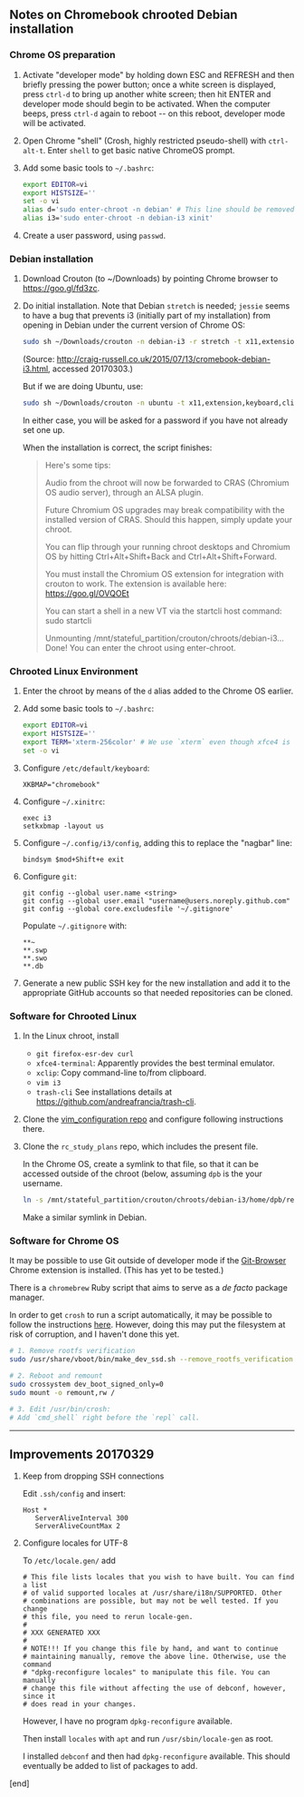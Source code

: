 ## Notes on Chromebook chrooted Debian installation

### Chrome OS preparation

 1. Activate "developer mode" by holding down ESC and REFRESH and then briefly pressing the power button; once a white screen is displayed, press `ctrl-d` to bring up another white screen; then hit ENTER and developer mode should begin to be activated. When the computer beeps, press `ctrl-d` again to reboot -- on this reboot, developer mode will be activated.

 1. Open Chrome "shell" (Crosh, highly restricted pseudo-shell) with `ctrl-alt-t`. Enter `shell` to get basic native ChromeOS prompt.

 1. Add some basic tools to `~/.bashrc`:

    ```bash
    export EDITOR=vi
    export HISTSIZE=''
    set -o vi
    alias d='sudo enter-chroot -n debian' # This line should be removed.
    alias i3='sudo enter-chroot -n debian-i3 xinit'
    ```

 1. Create a user password, using `passwd`.

### Debian installation

 1. Download Crouton (to ~/Downloads) by pointing Chrome browser to https://goo.gl/fd3zc.

 1. Do initial installation. Note that Debian `stretch` is needed; `jessie` seems to have a bug that prevents i3 (initially part of my installation) from opening in Debian under the current version of Chrome OS:

    ```bash
    sudo sh ~/Downloads/crouton -n debian-i3 -r stretch -t x11,extension,keyboard,cli-extra,gtk-extra
    ```

    (Source: http://craig-russell.co.uk/2015/07/13/cromebook-debian-i3.html, accessed 20170303.)
    
    But if we are doing Ubuntu, use:

    ```bash
    sudo sh ~/Downloads/crouton -n ubuntu -t x11,extension,keyboard,cli-extra,gtk-extra,xfce
    ```

    In either case, you will be asked for a password if you have not already set one up.

    When the installation is correct, the script finishes:
    
    > Here's some tips:
    > 
    > Audio from the chroot will now be forwarded to CRAS (Chromium OS audio server),
    > through an ALSA plugin.
    > 
    > Future Chromium OS upgrades may break compatibility with the installed version
    > of CRAS. Should this happen, simply update your chroot.
    > 
    > You can flip through your running chroot desktops and Chromium OS by hitting
    > Ctrl+Alt+Shift+Back and Ctrl+Alt+Shift+Forward.
    > 
    > You must install the Chromium OS extension for integration with crouton to work.
    > The extension is available here: https://goo.gl/OVQOEt
    > 
    > You can start a shell in a new VT via the startcli host command: sudo startcli
    > 
    > Unmounting /mnt/stateful_partition/crouton/chroots/debian-i3...
    > Done! You can enter the chroot using enter-chroot.

### Chrooted Linux Environment

 1. Enter the chroot by means of the `d` alias added to the Chrome OS earlier.

 1. Add some basic tools to `~/.bashrc`:

    ```bash
    export EDITOR=vi
    export HISTSIZE=''
    export TERM='xterm-256color' # We use `xterm` even though xfce4 is what we are installing.
    set -o vi
    ```

 1. Configure `/etc/default/keyboard`:

    ```
    XKBMAP="chromebook"
    ```

 1. Configure `~/.xinitrc`:

    ```
    exec i3
    setkxbmap -layout us
    ```

 1. Configure `~/.config/i3/config`, adding this to replace the "nagbar" line:

    ```
    bindsym $mod+Shift+e exit
    ```

 1. Configure `git`:
    
    ```
    git config --global user.name <string>
    git config --global user.email "username@users.noreply.github.com"
    git config --global core.excludesfile '~/.gitignore'
    ```
    
    Populate `~/.gitignore` with:
    
    ```
    **~
    **.swp
    **.swo
    **.db
    ```

 1. Generate a new public SSH key for the new installation and add it to the appropriate GitHub accounts so that needed repositories can be cloned.

### Software for Chrooted Linux

 1. In the Linux chroot, install

    * `git firefox-esr-dev curl`
    * `xfce4-terminal`: Apparently provides the best terminal emulator.
    * `xclip`: Copy command-line to/from clipboard.
    * `vim i3`
    * `trash-cli` See installations details at https://github.com/andreafrancia/trash-cli.

 1. Clone the [vim_configuration repo](https://github.com/brannerchinese/vim_configuration) and configure following instructions there.

 1. Clone the `rc_study_plans` repo, which includes the present file.

    In the Chrome OS, create a symlink to that file, so that it can be accessed outside of the chroot (below, assuming `dpb` is the your username.

    ```bash
    ln -s /mnt/stateful_partition/crouton/chroots/debian-i3/home/dpb/repos_rc_study_plans/sections notes
    ```

    Make a similar symlink in Debian.

### Software for Chrome OS

It may be possible to use Git outside of developer mode if the [Git-Browser](https://chrome.google.com/webstore/detail/git-browser/cladogmhjppclibenkdbnjcogiaifnbd) Chrome extension is installed. (This has yet to be tested.)

There is a `chromebrew` Ruby script that aims to serve as a _de facto_ package manager.

In order to get `crosh` to run a script automatically, it may be possible to follow the instructions [here](https://groups.google.com/a/chromium.org/d/msg/chromium-os-discuss/rdzA2gfTMWM/KROV8m19wZ0J). However, doing this may put the filesystem at risk of corruption, and I haven't done this yet.

```bash
# 1. Remove rootfs verification
sudo /usr/share/vboot/bin/make_dev_ssd.sh --remove_rootfs_verification #eventually add --partitions n

# 2. Reboot and remount
sudo crossystem dev_boot_signed_only=0
sudo mount -o remount,rw /

# 3. Edit /usr/bin/crosh:
# Add `cmd_shell` right before the `repl` call.
```

---

## Improvements 20170329

 1. Keep from dropping SSH connections

    Edit `.ssh/config` and insert:

    ```
    Host *
       ServerAliveInterval 300
       ServerAliveCountMax 2
    ```

 2. Configure locales for UTF-8

    To `/etc/locale.gen/` add

    ```
    # This file lists locales that you wish to have built. You can find a list
    # of valid supported locales at /usr/share/i18n/SUPPORTED. Other
    # combinations are possible, but may not be well tested. If you change
    # this file, you need to rerun locale-gen.
    #
    # XXX GENERATED XXX
    #
    # NOTE!!! If you change this file by hand, and want to continue
    # maintaining manually, remove the above line. Otherwise, use the command
    # "dpkg-reconfigure locales" to manipulate this file. You can manually
    # change this file without affecting the use of debconf, however, since it
    # does read in your changes.
    ```

    However, I have no program `dpkg-reconfigure` available.

    Then install `locales` with `apt` and run `/usr/sbin/locale-gen` as root.

    I installed `debconf` and then had `dpkg-reconfigure` available. This should eventually be added to list of packages to add.

[end]
